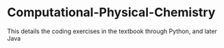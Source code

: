 # Computational-Physical-Chemistry
This details the coding exercises in the textbook through Python, and later Java
